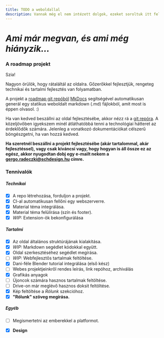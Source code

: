 ```yaml
---
title: TODO a weboldallal
description: Vannak még el nem intézett dolgok, ezeket soroltuk itt fel.
---
```


# *Ami már megvan, és ami még hiányzik...*

### A roadmap projekt

Szia!

Nagyon örülök, hogy rátaláltál az oldalra. Gőzerőkkel fejlesztjük, rengeteg technikai és tartalmi fejlesztés van folyamatban.

A projekt a [roadmap git repóból](https://github.com/simonyiszk/schdesign-roadmap) [MkDocs](http://mkdocs.org) segítségével automatikusan generál egy statikus weboldalt markdown (.md) fájlokból, amit most is éppen olvasol. :)

Ha van kedved beszállni az oldal fejlesztésébe, akkor nézz rá a [git repóra](https://github.com/simonyiszk/schdesign-roadmap). A közeljövőben igyekszem minél átláthatóbbá tenni a technológiai hátteret az érdeklődők számára. Jelenleg a vonatkozó dokumentációkat célszerű böngészgetni, ha van hozzá kedved.

**Ha szeretnél beszállni a projekt fejlesztésébe (akár tartalommal, akár fejlesztéssel), vagy csak kíváncsi vagy, hogy hogyan is áll össze ez az egész, akkor nyugodtan dobj egy e-mailt nekem a gergo.radeczki@schdesign.hu címre.**

### Tennivalók

##### Technikai

- [x] A repo létrehozása, forduljon a projekt.
- [x] CI-al automatikusan fellőni egy webszerverre.
- [x] Material téma integrálása.
- [x] Material téma felülírása (szín és footer).
- [x] *WIP:* Extension-ök bekonfigurálása

##### Tartalmi

- [x] Az oldal általános struktúrájának kialakítása.
- [x] *WIP:* Markdown segédlet kódokkal együtt.
- [x] Oldal szerkesztéséhez segédlet megírása.
- [ ] *WIP:* Webfejlesztős tartalmak feltöltése.
- [x] Dani-féle Blender tutorial integrálása (első kész)
- [ ] Webes projektjeinkről rendes leírás, link repóhoz, archiválás
- [x] Grafikás anyagok
- [ ] Újoncok számára hasznos tartalmak feltöltése.
- [ ] Drive-on már meglévő hasznos doksit feltöltése.
- [x] Kép feltöltése a *Rólunk* szekcióhoz.
- [x] **"Rólunk" szöveg megírása.**

##### Egyéb

- [ ] Megismertetni az emberekkel a platformot.
- [x] __Design__



